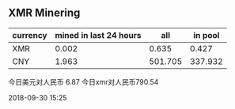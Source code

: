 ## XMR Minering

|currency|mined in last 24 hours|all|in pool|
|---|---|---|---|
|XMR|0.002|0.635|0.427|
|CNY|1.963|501.705|337.932|

今日美元对人民币 6.87	今日xmr对人民币790.54


2018-09-30 15:25